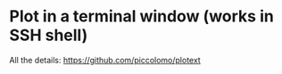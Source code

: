 # Plot in a terminal window (works in SSH shell)

All the details:  https://github.com/piccolomo/plotext


